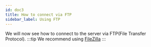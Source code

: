```yaml
---
id: doc3
title: How to connect via FTP
sidebar_label: Using FTP
---
```


We will now see how to connect to the server via FTP(File Transfer Protocol).
:::tip
We recommend using [FileZilla](https://google.com)
:::